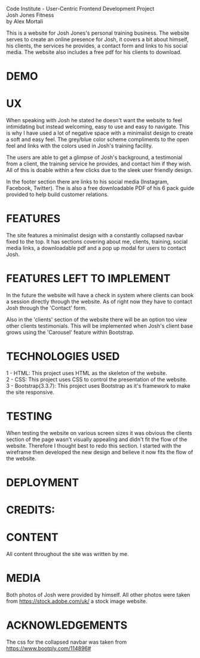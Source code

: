 Code Institute - User-Centric Frontend Development Project  
Josh Jones Fitness  
by Alex Mortali  

This is a website for Josh Jones's personal training business. 
The website serves to create an online presence for Josh, it covers a bit about himself, his clients, the services he provides, 
a contact form and links to his social media.
The website also includes a free pdf for his clients to download.

# DEMO  

# UX  
When speaking with Josh he stated he doesn't want the website to feel intimidating but instead welcoming, easy to use and 
easy to navigate. This is why I have used a lot of negative space with a minimalist design to create a soft and easy feel. 
The grey/blue color scheme compliments to the open feel and links with the colors used in Josh's training facility.

The users are able to get a glimpse of Josh's background, a testimonial from a client, the training service he provides, 
and contact him if they wish. All of this is doable within a few clicks due to the sleek user friendly design.

In the footer section there are links to his social media (Instagram, Facebook, Twitter). The is also a free downloadable PDF 
of his 6 pack guide provided to help build customer relations. 

# FEATURES  
The site features a minimalist design with a constantly collapsed navbar fixed to the top. It has sections covering about me, 
clients, training, social media links, a downloadable pdf and a pop up modal for users to contact Josh.

# FEATURES LEFT TO IMPLEMENT  
In the future the website will have a check in system where clients can book a session directly through the website. 
As of right now they have to contact Josh through the 'Contact' form.

Also in the 'clients' section of the website there will be an option too view other clients testimonials. This will be 
implemented when Josh's client base grows using the 'Carousel' feature within Bootstrap.

# TECHNOLOGIES USED  
1 - HTML: This project uses HTML as the skeleton of the website.  
2 - CSS: This project uses CSS to control the presentation of the website.  
3 - Bootstrap(3.3.7): This project uses Bootstrap as it's framework to make the site responsive.

# TESTING  
When testing the website on various screen sizes it was obvious the clients section of the page wasn't visually appealing and
didn't fit the flow of the website. Therefore I thought best to redo this section. I started with the wireframe then developed the new design
and believe it now fits the flow of the website.

# DEPLOYMENT

# CREDITS:   
# CONTENT  
All content throughout the site was written by me.

# MEDIA  
Both photos of Josh were provided by himself. All other photos were taken from https://stock.adobe.com/uk/ a stock image website.

# ACKNOWLEDGEMENTS  
The css for the collapsed navbar was taken from https://www.bootply.com/114896#
